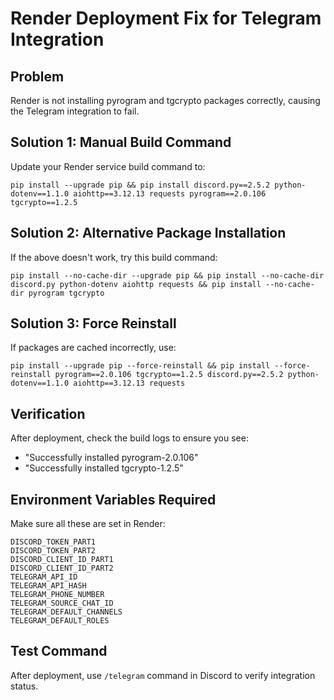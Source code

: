 # Render Deployment Fix for Telegram Integration

## Problem
Render is not installing pyrogram and tgcrypto packages correctly, causing the Telegram integration to fail.

## Solution 1: Manual Build Command
Update your Render service build command to:
```
pip install --upgrade pip && pip install discord.py==2.5.2 python-dotenv==1.1.0 aiohttp==3.12.13 requests pyrogram==2.0.106 tgcrypto==1.2.5
```

## Solution 2: Alternative Package Installation
If the above doesn't work, try this build command:
```
pip install --no-cache-dir --upgrade pip && pip install --no-cache-dir discord.py python-dotenv aiohttp requests && pip install --no-cache-dir pyrogram tgcrypto
```

## Solution 3: Force Reinstall
If packages are cached incorrectly, use:
```
pip install --upgrade pip --force-reinstall && pip install --force-reinstall pyrogram==2.0.106 tgcrypto==1.2.5 discord.py==2.5.2 python-dotenv==1.1.0 aiohttp==3.12.13 requests
```

## Verification
After deployment, check the build logs to ensure you see:
- "Successfully installed pyrogram-2.0.106"
- "Successfully installed tgcrypto-1.2.5"

## Environment Variables Required
Make sure all these are set in Render:
```
DISCORD_TOKEN_PART1
DISCORD_TOKEN_PART2
DISCORD_CLIENT_ID_PART1
DISCORD_CLIENT_ID_PART2
TELEGRAM_API_ID
TELEGRAM_API_HASH
TELEGRAM_PHONE_NUMBER
TELEGRAM_SOURCE_CHAT_ID
TELEGRAM_DEFAULT_CHANNELS
TELEGRAM_DEFAULT_ROLES
```

## Test Command
After deployment, use `/telegram` command in Discord to verify integration status.